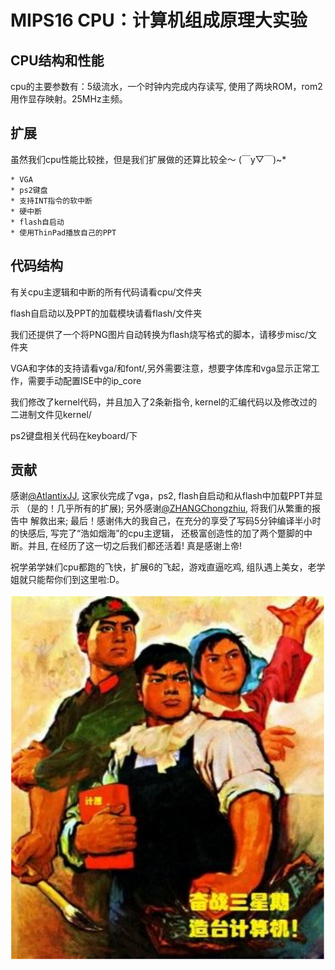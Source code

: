 # MIPS16 CPU：计算机组成原理大实验


## CPU结构和性能

cpu的主要参数有：5级流水，一个时钟内完成内存读写, 使用了两块ROM，rom2用作显存映射。25MHz主频。


## 扩展

虽然我们cpu性能比较挫，但是我们扩展做的还算比较全～ \(￣y▽￣\)~\*

    * VGA
    * ps2键盘
    * 支持INT指令的软中断
    * 硬中断
    * flash自启动
    * 使用ThinPad播放自己的PPT


## 代码结构

有关cpu主逻辑和中断的所有代码请看cpu/文件夹

flash自启动以及PPT的加载模块请看flash/文件夹

我们还提供了一个将PNG图片自动转换为flash烧写格式的脚本，请移步misc/文件夹

VGA和字体的支持请看vga/和font/,另外需要注意，想要字体库和vga显示正常工作，需要手动配置ISE中的ip_core

我们修改了kernel代码，并且加入了2条新指令, kernel的汇编代码以及修改过的二进制文件见kernel/

ps2键盘相关代码在keyboard/下

## 贡献

感谢[@AtlantixJJ](https://github.com/AtlantixJJ), 这家伙完成了vga，ps2, flash自启动和从flash中加载PPT并显示
（是的！几乎所有的扩展); 另外感谢[@ZHANGChongzhiu](https://github.com/ZHANGChongzhiu), 将我们从繁重的报告中
解救出来; 最后！感谢伟大的我自己，在充分的享受了写码5分钟编译半小时的快感后, 写完了“浩如烟海”的cpu主逻辑，
还极富创造性的加了两个蹩脚的中断。并且, 在经历了这一切之后我们都还活着! 真是感谢上帝!

祝学弟学妹们cpu都跑的飞快，扩展6的飞起，游戏直逼吃鸡, 组队遇上美女，老学姐就只能帮你们到这里啦:D。

![奋战三星期，造台计算机](image/奋战三星期造台计算机.png)



